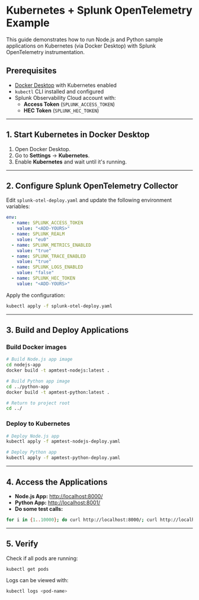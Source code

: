 # Kubernetes + Splunk OpenTelemetry Example

This guide demonstrates how to run Node.js and Python sample applications on Kubernetes (via Docker Desktop) with Splunk OpenTelemetry instrumentation.

## Prerequisites
- [Docker Desktop](https://www.docker.com/products/docker-desktop/) with Kubernetes enabled
- `kubectl` CLI installed and configured
- Splunk Observability Cloud account with:
  - **Access Token** (`SPLUNK_ACCESS_TOKEN`)
  - **HEC Token** (`SPLUNK_HEC_TOKEN`)

---

## 1. Start Kubernetes in Docker Desktop
1. Open Docker Desktop.
2. Go to **Settings** → **Kubernetes**.
3. Enable **Kubernetes** and wait until it's running.

---

## 2. Configure Splunk OpenTelemetry Collector
Edit `splunk-otel-deploy.yaml` and update the following environment variables:

```yaml
env:
  - name: SPLUNK_ACCESS_TOKEN
    value: "<ADD-YOURS>"
  - name: SPLUNK_REALM
    value: "eu0"
  - name: SPLUNK_METRICS_ENABLED
    value: "true"
  - name: SPLUNK_TRACE_ENABLED
    value: "true"
  - name: SPLUNK_LOGS_ENABLED
    value: "false"
  - name: SPLUNK_HEC_TOKEN
    value: "<ADD-YOURS>"
```

Apply the configuration:

```bash
kubectl apply -f splunk-otel-deploy.yaml
```

---

## 3. Build and Deploy Applications

### Build Docker images
```bash
# Build Node.js app image
cd nodejs-app
docker build -t apmtest-nodejs:latest .

# Build Python app image
cd ../python-app
docker build -t apmtest-python:latest .

# Return to project root
cd ../
```

### Deploy to Kubernetes
```bash
# Deploy Node.js app
kubectl apply -f apmtest-nodejs-deploy.yaml

# Deploy Python app
kubectl apply -f apmtest-python-deploy.yaml
```

---

## 4. Access the Applications

- **Node.js App:** [http://localhost:8000/](http://localhost:8000/)  
- **Python App:** [http://localhost:8001/](http://localhost:8001/)
- **Do some test calls:** 
```bash
for i in {1..10000}; do curl http://localhost:8000/; curl http://localhost:8001/; sleep 1; done
```

---

## 5. Verify
Check if all pods are running:

```bash
kubectl get pods
```

Logs can be viewed with:

```bash
kubectl logs <pod-name>
```
